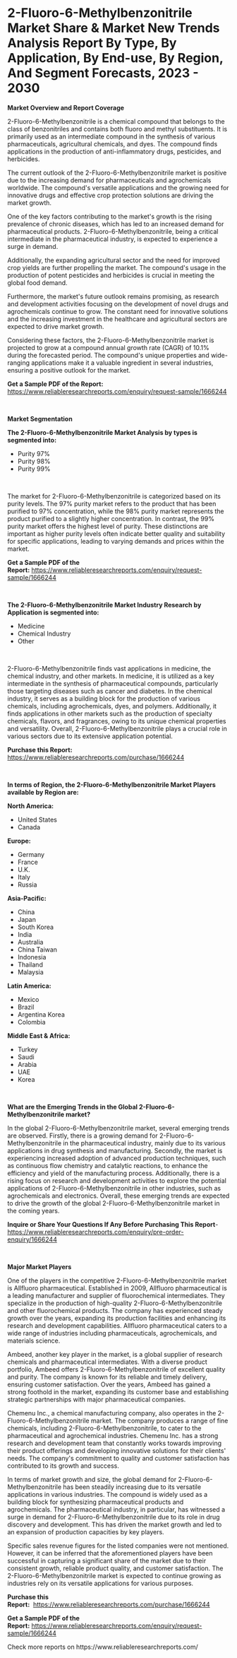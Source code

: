 <p><h1>2-Fluoro-6-Methylbenzonitrile Market Share & Market New Trends Analysis Report By Type, By Application, By End-use, By Region, And Segment Forecasts, 2023 - 2030</h1></p><p><strong>Market Overview and Report Coverage</strong></p>
<p><p>2-Fluoro-6-Methylbenzonitrile is a chemical compound that belongs to the class of benzonitriles and contains both fluoro and methyl substituents. It is primarily used as an intermediate compound in the synthesis of various pharmaceuticals, agricultural chemicals, and dyes. The compound finds applications in the production of anti-inflammatory drugs, pesticides, and herbicides.</p><p>The current outlook of the 2-Fluoro-6-Methylbenzonitrile market is positive due to the increasing demand for pharmaceuticals and agrochemicals worldwide. The compound's versatile applications and the growing need for innovative drugs and effective crop protection solutions are driving the market growth.</p><p>One of the key factors contributing to the market's growth is the rising prevalence of chronic diseases, which has led to an increased demand for pharmaceutical products. 2-Fluoro-6-Methylbenzonitrile, being a critical intermediate in the pharmaceutical industry, is expected to experience a surge in demand.</p><p>Additionally, the expanding agricultural sector and the need for improved crop yields are further propelling the market. The compound's usage in the production of potent pesticides and herbicides is crucial in meeting the global food demand.</p><p>Furthermore, the market's future outlook remains promising, as research and development activities focusing on the development of novel drugs and agrochemicals continue to grow. The constant need for innovative solutions and the increasing investment in the healthcare and agricultural sectors are expected to drive market growth.</p><p>Considering these factors, the 2-Fluoro-6-Methylbenzonitrile market is projected to grow at a compound annual growth rate (CAGR) of 10.1% during the forecasted period. The compound's unique properties and wide-ranging applications make it a valuable ingredient in several industries, ensuring a positive outlook for the market.</p></p>
<p><strong>Get a Sample PDF of the Report:</strong> <a href="https://www.reliableresearchreports.com/enquiry/request-sample/1666244">https://www.reliableresearchreports.com/enquiry/request-sample/1666244</a></p>
<p>&nbsp;</p>
<p><strong>Market Segmentation</strong></p>
<p><strong>The 2-Fluoro-6-Methylbenzonitrile Market Analysis by types is segmented into:</strong></p>
<p><ul><li>Purity 97%</li><li>Purity 98%</li><li>Purity 99%</li></ul></p>
<p>&nbsp;</p>
<p><p>The market for 2-Fluoro-6-Methylbenzonitrile is categorized based on its purity levels. The 97% purity market refers to the product that has been purified to 97% concentration, while the 98% purity market represents the product purified to a slightly higher concentration. In contrast, the 99% purity market offers the highest level of purity. These distinctions are important as higher purity levels often indicate better quality and suitability for specific applications, leading to varying demands and prices within the market.</p></p>
<p><strong>Get a Sample PDF of the Report:</strong>&nbsp;<a href="https://www.reliableresearchreports.com/enquiry/request-sample/1666244">https://www.reliableresearchreports.com/enquiry/request-sample/1666244</a></p>
<p>&nbsp;</p>
<p><strong>The 2-Fluoro-6-Methylbenzonitrile Market Industry Research by Application is segmented into:</strong></p>
<p><ul><li>Medicine</li><li>Chemical Industry</li><li>Other</li></ul></p>
<p>&nbsp;</p>
<p><p>2-Fluoro-6-Methylbenzonitrile finds vast applications in medicine, the chemical industry, and other markets. In medicine, it is utilized as a key intermediate in the synthesis of pharmaceutical compounds, particularly those targeting diseases such as cancer and diabetes. In the chemical industry, it serves as a building block for the production of various chemicals, including agrochemicals, dyes, and polymers. Additionally, it finds applications in other markets such as the production of specialty chemicals, flavors, and fragrances, owing to its unique chemical properties and versatility. Overall, 2-Fluoro-6-Methylbenzonitrile plays a crucial role in various sectors due to its extensive application potential.</p></p>
<p><strong>Purchase this Report:</strong>&nbsp; <a href="https://www.reliableresearchreports.com/purchase/1666244">https://www.reliableresearchreports.com/purchase/1666244</a></p>
<p>&nbsp;</p>
<p><strong>In terms of Region, the 2-Fluoro-6-Methylbenzonitrile Market Players available by Region are:</strong></p>
<p>
    <p> <strong> North America: </strong>
        <ul>
            <li>United States</li>
            <li>Canada</li>
        </ul>
        </p> 
    <p> <strong> Europe: </strong>
        <ul>
            <li>Germany</li>
            <li>France</li>
            <li>U.K.</li>
            <li>Italy</li>
            <li>Russia</li>
        </ul>
        </p> 
    <p> <strong> Asia-Pacific: </strong>
        <ul>
            <li>China</li>
            <li>Japan</li>
            <li>South Korea</li>
            <li>India</li>
            <li>Australia</li>
            <li>China Taiwan</li>
            <li>Indonesia</li>
            <li>Thailand</li>
            <li>Malaysia</li>
        </ul>
        </p> 
    <p> <strong> Latin America: </strong>
        <ul>
            <li>Mexico</li>
            <li>Brazil</li>
            <li>Argentina Korea</li>
            <li>Colombia</li>
        </ul>
        </p> 
    <p> <strong> Middle East & Africa: </strong>
        <ul>
            <li>Turkey</li>
            <li>Saudi</li>
            <li>Arabia</li>
            <li>UAE</li>
            <li>Korea</li>
        </ul>
    </p>
    </p>
<p>&nbsp;</p>
<p><strong>What are the Emerging Trends in the Global 2-Fluoro-6-Methylbenzonitrile market?</strong></p>
<p><p>In the global 2-Fluoro-6-Methylbenzonitrile market, several emerging trends are observed. Firstly, there is a growing demand for 2-Fluoro-6-Methylbenzonitrile in the pharmaceutical industry, mainly due to its various applications in drug synthesis and manufacturing. Secondly, the market is experiencing increased adoption of advanced production techniques, such as continuous flow chemistry and catalytic reactions, to enhance the efficiency and yield of the manufacturing process. Additionally, there is a rising focus on research and development activities to explore the potential applications of 2-Fluoro-6-Methylbenzonitrile in other industries, such as agrochemicals and electronics. Overall, these emerging trends are expected to drive the growth of the global 2-Fluoro-6-Methylbenzonitrile market in the coming years.</p></p>
<p><strong>Inquire or Share Your Questions If Any Before Purchasing This Report</strong>- <a href="https://www.reliableresearchreports.com/enquiry/pre-order-enquiry/1666244">https://www.reliableresearchreports.com/enquiry/pre-order-enquiry/1666244</a></p>
<p>&nbsp;</p>
<p><strong>Major Market Players</strong></p>
<p><p>One of the players in the competitive 2-Fluoro-6-Methylbenzonitrile market is Allfluoro pharmaceutical. Established in 2009, Allfluoro pharmaceutical is a leading manufacturer and supplier of fluorochemical intermediates. They specialize in the production of high-quality 2-Fluoro-6-Methylbenzonitrile and other fluorochemical products. The company has experienced steady growth over the years, expanding its production facilities and enhancing its research and development capabilities. Allfluoro pharmaceutical caters to a wide range of industries including pharmaceuticals, agrochemicals, and materials science. </p><p>Ambeed, another key player in the market, is a global supplier of research chemicals and pharmaceutical intermediates. With a diverse product portfolio, Ambeed offers 2-Fluoro-6-Methylbenzonitrile of excellent quality and purity. The company is known for its reliable and timely delivery, ensuring customer satisfaction. Over the years, Ambeed has gained a strong foothold in the market, expanding its customer base and establishing strategic partnerships with major pharmaceutical companies.</p><p>Chemenu Inc., a chemical manufacturing company, also operates in the 2-Fluoro-6-Methylbenzonitrile market. The company produces a range of fine chemicals, including 2-Fluoro-6-Methylbenzonitrile, to cater to the pharmaceutical and agrochemical industries. Chemenu Inc. has a strong research and development team that constantly works towards improving their product offerings and developing innovative solutions for their clients' needs. The company's commitment to quality and customer satisfaction has contributed to its growth and success.</p><p>In terms of market growth and size, the global demand for 2-Fluoro-6-Methylbenzonitrile has been steadily increasing due to its versatile applications in various industries. The compound is widely used as a building block for synthesizing pharmaceutical products and agrochemicals. The pharmaceutical industry, in particular, has witnessed a surge in demand for 2-Fluoro-6-Methylbenzonitrile due to its role in drug discovery and development. This has driven the market growth and led to an expansion of production capacities by key players.</p><p>Specific sales revenue figures for the listed companies were not mentioned. However, it can be inferred that the aforementioned players have been successful in capturing a significant share of the market due to their consistent growth, reliable product quality, and customer satisfaction. The 2-Fluoro-6-Methylbenzonitrile market is expected to continue growing as industries rely on its versatile applications for various purposes.</p></p>
<p><strong>Purchase this Report:</strong>&nbsp;&nbsp;<a href="https://www.reliableresearchreports.com/purchase/1666244">https://www.reliableresearchreports.com/purchase/1666244</a></p>
<p></p>
<p><strong>Get a Sample PDF of the Report:</strong>&nbsp;<a href="https://www.reliableresearchreports.com/enquiry/request-sample/1666244">https://www.reliableresearchreports.com/enquiry/request-sample/1666244</a></p>
<p>Check more reports on https://www.reliableresearchreports.com/</p>